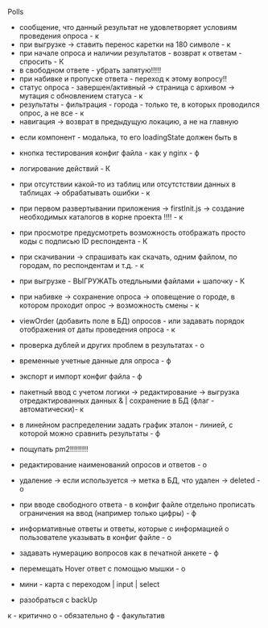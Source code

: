 Polls
+ сообщение, что данный результат не удовлетворяет условиям проведения опроса - к
+ при выгрузке -> ставить перенос каретки на 180 символе - к
+ при начале опроса и наличии результатов - возврат к ответам - спросить - К
+ в свободном ответе - убрать запятую!!!!!
+ при набивке и пропуске ответа - переход к этому вопросу!!
+ статус опроса - завершен/активный -> страница с архивом -> мутация с обновлением статуса - к
+ результаты - фильтрация - города - только те, в которых проводился опрос, а не все - к
+ навигация -> возврат в предыдущую локацию, а не на главную

- если компонент - модалька, то его loadingState должен быть в 

- кнопка тестирования конфиг файла - как у nginx - ф
- логирование действий - К
- при отсутствии какой-то из таблиц или отсутстствии данных в таблицах -> обрабатывать ошибки - к
- при первом развертывании приложения -> firstInit.js -> создание необходимых каталогов в корне проекта !!!! - к

- при просмотре предусмотреть возможность отображать просто коды с подписью ID респондента - К
- при скачивании -> спрашивать как скачать, одним файлом, по городам, по респондентам и т.д. - к
- при выгрузке - ВЫГРУЖАТЬ отедльными файлами + шапочку - К

- при набивке -> сохранение опроса -> оповещение о городе, в котором проходит опрос -> возможность смены - к 

- viewOrder (добавить поле в БД) опросов - или задавать порядок отображения от даты проведения опроса - к
- проверка дублей и других проблем в результатах - о
- временные учетные данные для опроса - ф
- экспорт и импорт конфиг файла - ф

- пакетный ввод с учетом логики -> редактирование -> выгрузка отредактированных данных & | сохранение в БД (флаг - автоматически)- к

- в линейном распределении задать график эталон - линией, с которой можно сравнить результаты - ф

- пощупать pm2!!!!!!!!!


- редактирование наименований опросов и ответов - о
- удаление -> если используется -> метка в БД, что удален -> deleted - о
- при вводе свободного ответа - в конфиг файле отдельно прописать ограничения на ввод (например только цифры) - ф
- информативные ответы и ответы, которые с информацией о пользователе указывать в конфиг файле - о

- задавать нумерацию вопросов как в печатной анкете - ф
- перемещать Hover ответ с помощью мышки - о

- мини - карта с переходом | input | select

- разобраться с backUp








к - критично
о - обязательно
ф - факультатив